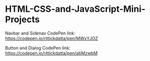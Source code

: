 # HTML-CSS-and-JavaScript-Mini-Projects

Navbar and Sidenav
CodePen link: https://codepen.io/rittickdatta/pen/MWxYJOZ

Button and Dialog
CodePen link: https://codepen.io/rittickdatta/pen/abMzwbM
